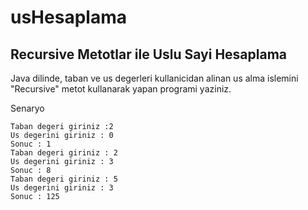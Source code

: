 # usHesaplama

## Recursive Metotlar ile Uslu Sayi Hesaplama
Java dilinde, taban ve us degerleri kullanicidan alinan us alma islemini "Recursive" metot kullanarak yapan programi yaziniz.

Senaryo
```
Taban degeri giriniz :2
Us degerini giriniz : 0
Sonuc : 1
Taban degeri giriniz : 2
Us degerini giriniz : 3
Sonuc : 8
Taban degeri giriniz : 5
Us degerini giriniz : 3
Sonuc : 125
```

